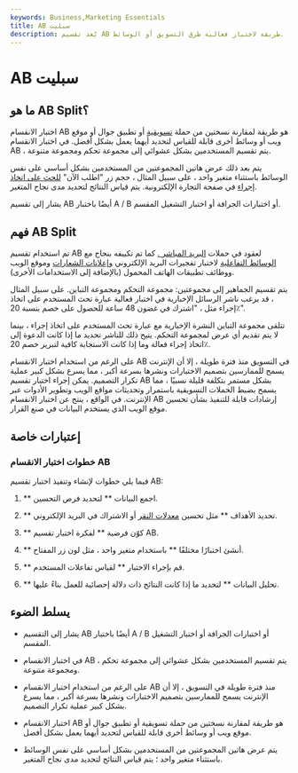 ```yaml
---
keywords: Business,Marketing Essentials
title: AB سبليت
description: يُعد تقسيم AB طريقة لاختبار فعالية طرق التسويق أو الوسائط.
---
```


# AB سبليت
## ما هو AB Split؟

اختبار الانقسام AB هو طريقة لمقارنة نسختين من حملة [تسويقية](/marketing) أو تطبيق جوال أو موقع ويب أو وسائط أخرى قابلة للقياس لتحديد أيهما يعمل بشكل أفضل. في اختبار الانقسام AB ، يتم تقسيم المستخدمين بشكل عشوائي إلى مجموعة تحكم ومجموعة متنوعة.

يتم بعد ذلك عرض هاتين المجموعتين من المستخدمين بشكل أساسي على نفس الوسائط باستثناء متغير واحد ، على سبيل المثال ، حجم زر "اطلب الآن" [للحث على اتخاذ إجراء](/call-action-cta) في صفحة التجارة الإلكترونية. يتم قياس النتائج لتحديد مدى نجاح المتغير.

يشار إلى تقسيم AB أيضًا باختبار A / B أو اختبارات الجرافة أو اختبار التشغيل المقسم.

## فهم AB Split

تم استخدام تقسيم AB لعقود في حملات [البريد المباشر .](/direct-mail) كما تم تكييفه بنجاح مع [الوسائط التفاعلية](/interactive-media) لاختبار تفجيرات البريد الإلكتروني [وإعلانات الشعارات](/banneradvertising) وموقع الويب ووظائف تطبيقات الهاتف المحمول (بالإضافة إلى الاستخدامات الأخرى).

يتم تقسيم الجماهير إلى مجموعتين: مجموعة التحكم ومجموعة التباين. على سبيل المثال ، قد يرغب ناشر الرسائل الإخبارية في اختبار فعالية عبارة تحث المستخدم على اتخاذ إجراء مثل ، "اشترك في غضون 48 ساعة للحصول على خصم بنسبة 20٪".

تتلقى مجموعة التباين النشرة الإخبارية مع عبارة تحث المستخدم على اتخاذ إجراء ، بينما لا يتم تقديم أي عرض لمجموعة التحكم. يتيح ذلك للناشر تحديد ما إذا كانت الدعوة إلى اتخاذ إجراء فعالة وما إذا كانت الاستجابة كافية لتبرير خصم 20٪.

على الرغم من استخدام اختبار الانقسام AB في التسويق منذ فترة طويلة ، إلا أن الإنترنت يسمح للممارسين بتصميم الاختبارات ونشرها بسرعة أكبر ، مما يسرع بشكل كبير عملية تكرار التصميم. يمكن إجراء اختبار تقسيم AB بشكل مستمر بتكلفة قليلة نسبيًا ، مما يسمح بضبط الحملات التسويقية باستمرار وتحديثات مواقع الويب وتطوير الأدوات عبر الإنترنت. في الواقع ، ينتج عن اختبار الانقسام AB إرشادات قابلة للتنفيذ بشأن تحسين موقع الويب الذي يستخدم البيانات في صنع القرار.

## إعتبارات خاصة

### خطوات اختبار الانقسام AB

فيما يلي خطوات لإنشاء وتنفيذ اختبار تقسيم AB:

1. ** اجمع البيانات ** لتحديد فرص التحسين.

1. ** تحديد الأهداف ** مثل تحسين [معدلات النقر](/clickthroughrates) أو الاشتراك في البريد الإلكتروني.

1. ** كوّن فرضية ** لفكرة اختبار تقسيم AB.

1. ** أنشئ اختبارًا مختلفًا ** باستخدام متغير واحد ، مثل لون زر المفتاح.

1. ** قم بإجراء الاختبار ** لقياس تفاعلات المستخدم.

1. ** تحليل البيانات ** لتحديد ما إذا كانت النتائج ذات دلالة إحصائية للعمل بناءً عليها.

## يسلط الضوء

- يشار إلى التقسيم AB أيضًا باختبار A / B أو اختبارات الجرافة أو اختبار التشغيل المقسم.

- في اختبار الانقسام AB ، يتم تقسيم المستخدمين بشكل عشوائي إلى مجموعة تحكم ومجموعة متنوعة.

- على الرغم من استخدام اختبار الانقسام AB منذ فترة طويلة في التسويق ، إلا أن الإنترنت يسمح للممارسين بتصميم الاختبارات ونشرها بسرعة أكبر ، مما يسرع بشكل كبير عملية تكرار التصميم.

- اختبار الانقسام AB هو طريقة لمقارنة نسختين من حملة تسويقية أو تطبيق جوال أو موقع ويب أو وسائط أخرى قابلة للقياس لتحديد أيهما يعمل بشكل أفضل.

- يتم عرض هاتين المجموعتين من المستخدمين بشكل أساسي على نفس الوسائط باستثناء متغير واحد ؛ يتم قياس النتائج لتحديد مدى نجاح المتغير.


